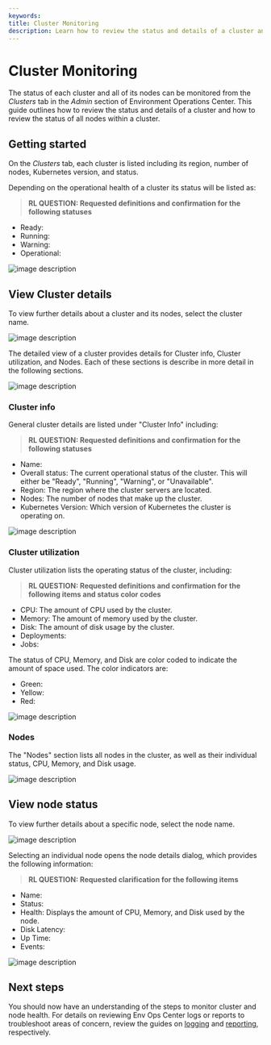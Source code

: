 ```yaml
---
keywords:
title: Cluster Monitoring
description: Learn how to review the status and details of a cluster and how to review the status of all nodes within a cluster in Environment Operations Center.
---
```

# Cluster Monitoring

The status of each cluster and all of its nodes can be monitored from the *Clusters* tab in the *Admin* section of Environment Operations Center. This guide outlines how to review the status and details of a cluster and how to review the status of all nodes within a cluster.

## Getting started

On the *Clusters* tab, each cluster is listed including its region, number of nodes, Kubernetes version, and status.

Depending on the operational health of a cluster its status will be listed as:

> **RL QUESTION: Requested definitions and confirmation for the following statuses**

- Ready:
- Running:
- Warning:
- Operational:

![image description](images/cluster-overview.png)

## View Cluster details

To view further details about a cluster and its nodes, select the cluster name.

![image description](images/select-name.png)

The detailed view of a cluster provides details for Cluster info, Cluster utilization, and Nodes. Each of these sections is describe in more detail in the following sections.

![image description](images/cluster-details.png)

### Cluster info

General cluster details are listed under "Cluster Info" including:

> **RL QUESTION: Requested definitions and confirmation for the following statuses**

- Name:
- Overall status: The current operational status of the cluster. This will either be "Ready", "Running", "Warning", or "Unavailable".
- Region: The region where the cluster servers are located.
- Nodes: The number of nodes that make up the cluster.
- Kubernetes Version: Which version of Kubernetes the cluster is operating on.

![image description](images/cluster-info.png)

### Cluster utilization

Cluster utilization lists the operating status of the cluster, including:

> **RL QUESTION: Requested definitions and confirmation for the following items and status color codes**

- CPU: The amount of CPU used by the cluster.
- Memory: The amount of memory used by the cluster.
- Disk: The amount of disk usage by the cluster.
- Deployments:
- Jobs:

The status of CPU, Memory, and Disk are color coded to indicate the amount of space used. The color indicators are:

- Green:
- Yellow:
- Red:

![image description](images/cluster-utilization.png)

### Nodes

The "Nodes" section lists all nodes in the cluster, as well as their individual status, CPU, Memory, and Disk usage.

![image description](images/nodes-overview.png)

## View node status

To view further details about a specific node, select the node name.

![image description](images/select-node.png)

Selecting an individual node opens the node details dialog, which provides the following information:

> **RL QUESTION: Requested clarification for the following items**

- Name:
- Status:
- Health: Displays the amount of CPU, Memory, and Disk used by the node.
- Disk Latency:
- Up Time:
- Events:

![image description](images/node-details.png)

## Next steps

You should now have an understanding of the steps to monitor cluster and node health. For details on reviewing Env Ops Center logs or reports to troubleshoot areas of concern, review the guides on [logging](../../environments/logging/environment-logs.md) and [reporting](../../reporting/reporting-overview.md), respectively.
